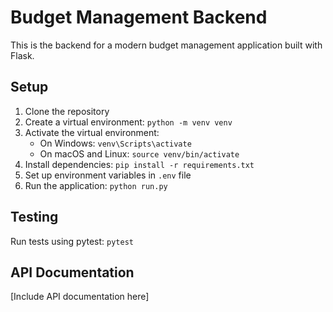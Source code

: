 # Budget Management Backend

This is the backend for a modern budget management application built with Flask.

## Setup

1. Clone the repository
2. Create a virtual environment: `python -m venv venv`
3. Activate the virtual environment:
   - On Windows: `venv\Scripts\activate`
   - On macOS and Linux: `source venv/bin/activate`
4. Install dependencies: `pip install -r requirements.txt`
5. Set up environment variables in `.env` file
6. Run the application: `python run.py`

## Testing

Run tests using pytest: `pytest`

## API Documentation

[Include API documentation here]